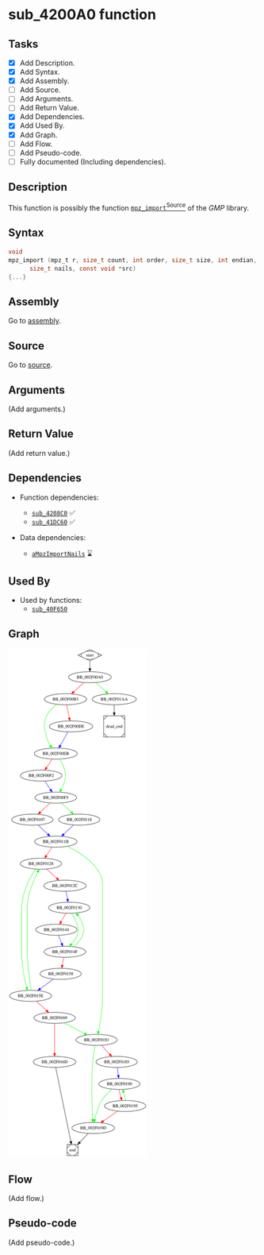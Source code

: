 # sub_4200A0 function

## Tasks

- [X] Add Description.
- [X] Add Syntax.
- [X] Add Assembly.
- [ ] Add Source.
- [ ] Add Arguments.
- [ ] Add Return Value.
- [X] Add Dependencies.
- [X] Add Used By.
- [X] Add Graph.
- [ ] Add Flow.
- [ ] Add Pseudo-code.
- [ ] Fully documented (Including dependencies).

## Description

This function is possibly the function [`mpz_import`<sup>Source</sup>](https://github.com/idris-lang/Idris-dev/blob/master/rts/mini-gmp.c#L4258) of the *GMP* library.

## Syntax

```c
void
mpz_import (mpz_t r, size_t count, int order, size_t size, int endian,
      size_t nails, const void *src)
{...}
```

## Assembly

Go to [assembly](../asm/sub_4200A0.asm).

## Source

Go to [source](../cc/sub_4200A0.cc).

## Arguments

(Add arguments.)

## Return Value

(Add return value.)

## Dependencies

* Function dependencies:
  * [`sub_4208C0`](sub_4208C0.md) ✅
  * [`sub_41DC60`](sub_41DC60.md) ✅

* Data dependencies:
  * [`aMpzImportNails`](aMpzImportNails.md) ⌛

## Used By

* Used by functions:
  * [`sub_40F650`](sub_40F650.md)

## Graph

![sub_4200A0 Graph](../svg/sub_4200A0.svg "sub_4200A0 Graph")

## Flow

(Add flow.)

## Pseudo-code

(Add pseudo-code.)


